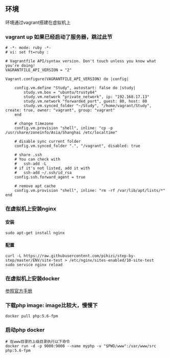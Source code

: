 ## 环境

环境通过vagrant搭建在虚拟机上

### vagrant up 如果已经启动了服务器，跳过此节

```shell
# -*- mode: ruby -*-
# vi: set ft=ruby :

# Vagrantfile API/syntax version. Don't touch unless you know what you're doing!
VAGRANTFILE_API_VERSION = "2"

Vagrant.configure(VAGRANTFILE_API_VERSION) do |config|

    config.vm.define "Study", autostart: false do |study|
        study.vm.box = "ubuntu/trusty64"
        study.vm.network "private_network", ip: "192.168.17.13"
        study.vm.network "forwarded_port", guest: 80, host: 80
        study.vm.synced_folder "~/Study", "/home/vagrant/Study", create: true, owner: "vagrant", group: "vagrant"
    end

    # change timezone
    config.vm.provision "shell", inline: "cp -p /usr/share/zoneinfo/Asia/Shanghai /etc/localtime"

    # disable sync current folder
    config.vm.synced_folder ".", "/vagrant", disabled: true

    # share .ssh
    # You can check with 
    #   ssh-add -L
    # if it's not listed, add it with 
    #   ssh-add ~/.ssh/id_rsa
    config.ssh.forward_agent = true

    # remove apt cache
    config.vm.provision "shell", inline: "rm -rf /var/lib/apt/lists/*"
end
```

### 在虚拟机上安装nginx

#### 安装

```shell
sudo apt-get install nginx
```

#### 配置

```shell
curl -L https://raw.githubusercontent.com/pihizi/step-by-step/master/ENV/site-test > /etc/nginx/sites-enabled/10-site-test
sudo service nginx reload
```

### 在虚拟机上安装docker

[参照官方手册](https://docs.docker.com/engine/installation/linux/ubuntulinux/)

### 下载php image: image比较大，慢慢下

```shell
docker pull php:5.6-fpm
```

### 启动php docker

```shell
# 在www目录的上级目录执行以下命令
docker run -d -p 9000:9000 --name myphp -v "$PWD/www":/var/www/src php:5.6-fpm
```
